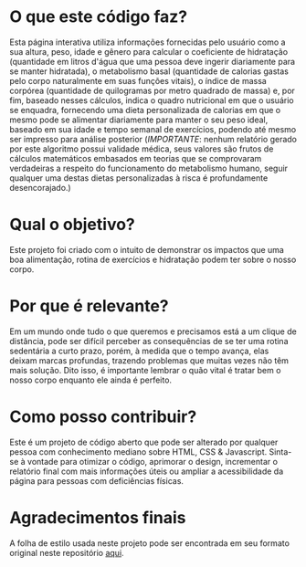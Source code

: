 # O que este código faz?
Esta página interativa utiliza informações fornecidas pelo usuário como a sua altura, peso, idade e gênero para calcular o coeficiente de hidratação (quantidade em litros d'água que uma pessoa deve ingerir diariamente para se manter hidratada), o metabolismo basal (quantidade de calorias gastas pelo corpo naturalmente em suas funções vitais), o índice de massa corpórea (quantidade de quilogramas por metro quadrado de massa) e, por fim, baseado nesses cálculos, indica o quadro nutricional em que o usuário se enquadra, fornecendo uma dieta personalizada de calorias em que o mesmo pode se alimentar diariamente para manter o seu peso ideal, baseado em sua idade e tempo semanal de exercícios, podendo até mesmo ser impresso para análise posterior (*IMPORTANTE*: nenhum relatório gerado por este algoritmo possui validade médica, seus valores são frutos de cálculos matemáticos embasados em teorias que se comprovaram verdadeiras a respeito do funcionamento do metabolismo humano, seguir qualquer uma destas dietas personalizadas à risca é profundamente desencorajado.)

# Qual o objetivo?
Este projeto foi criado com o intuito de demonstrar os impactos que uma boa alimentação, rotina de exercícios e hidratação podem ter sobre o nosso corpo.

# Por que é relevante?
Em um mundo onde tudo o que queremos e precisamos está a um clique de distância, pode ser difícil perceber as consequências de se ter uma rotina sedentária a curto prazo, porém, à medida que o tempo avança, elas deixam marcas profundas, trazendo problemas que muitas vezes não têm mais solução. Dito isso, é importante lembrar o quão vital é tratar bem o nosso corpo enquanto ele ainda é perfeito.

# Como posso contribuir?
Este é um projeto de código aberto que pode ser alterado por qualquer pessoa com conhecimento mediano sobre HTML, CSS & Javascript. Sinta-se à vontade para otimizar o código, aprimorar o design, incrementar o relatório final com mais informações úteis ou ampliar a acessibilidade da página para pessoas com deficiências físicas.

# Agradecimentos finais
A folha de estilo usada neste projeto pode ser encontrada em seu formato original neste repositório [aqui](https://github.com/Larissakich/Formulario).
